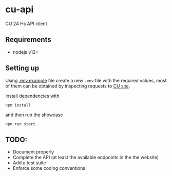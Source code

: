 # cu-api

CU 24 Hs API client

## Requirements

- nodejs v12+

## Setting up

Using [.env.example](./.env.example) file create a new `.env` file with the required values, most of them can be obtained by inspecting requests to  [CU site](https://cu24hs.cu.coop.py/).

Install dependencies with

```
npm install
```

and then run the showcase

```
npm run start
```

## TODO:

- Document properly
- Complete the API (at least the available endpoints in the the website)
- Add a test suite
- Enforce some coding conventions
